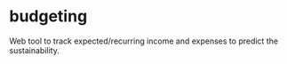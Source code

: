# budgeting

Web tool to track expected/recurring income and expenses to predict the sustainability.
